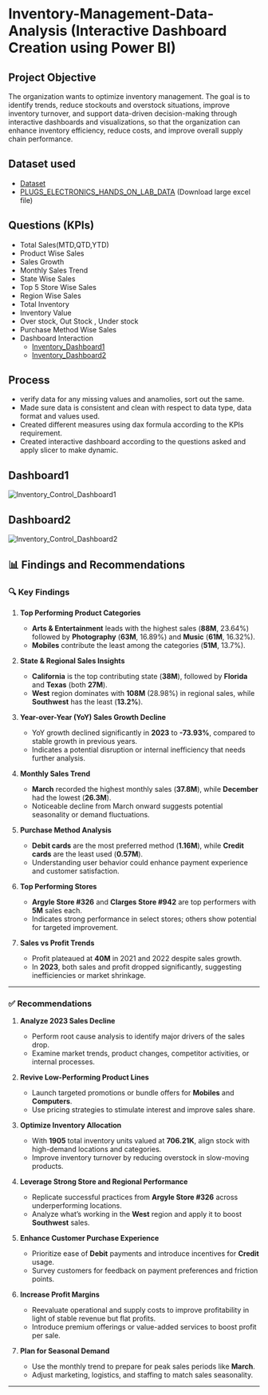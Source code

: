 # Inventory-Management-Data-Analysis (Interactive Dashboard Creation using Power BI)
## Project Objective
The organization wants to optimize inventory management. The goal is to identify trends, reduce stockouts and overstock situations, improve inventory turnover, and support data-driven decision-making through interactive dashboards and visualizations, so that the organization can enhance inventory efficiency, reduce costs, and improve overall supply chain performance.
## Dataset used
- <a href = "https://github.com/Amita-Monal/Inventory_Management_Supply_Chain/tree/main/Invent_Management_Data"> Dataset</a>
- <a href = "https://github.com/Amita-Monal/Inventory_Management_Supply_Chain/releases/tag/v1.0.0"> PLUGS_ELECTRONICS_HANDS_ON_LAB_DATA</a> (Download large excel file)

## Questions (KPIs)
- Total Sales(MTD,QTD,YTD)
- Product Wise Sales
- Sales Growth 
- Monthly Sales Trend
- State Wise Sales
- Top 5 Store Wise Sales
- Region Wise Sales 
- Total Inventory 
- Inventory Value
- Over stock, Out Stock , Under stock
- Purchase Method Wise Sales
- Dashboard Interaction
  - <a href = "https://github.com/Amita-Monal/Inventory_Management_Supply_Chain/blob/main/Inventory_Control_Dashboard1.png"> Inventory_Dashboard1</a>
  - <a href = "https://github.com/Amita-Monal/Inventory_Management_Supply_Chain/blob/main/Inventory_Control_Dashboard2.png"> Inventory_Dashboard2</a>
## Process
- verify data for any missing values and anamolies, sort out the same.
- Made sure data is consistent and clean with respect to data type, data format and values used.
- Created different measures using dax formula according to the KPIs requirement.
- Created interactive dashboard according to the questions asked and apply slicer to make dynamic.
## Dashboard1
![Inventory_Control_Dashboard1](https://github.com/user-attachments/assets/852ef9e2-1127-4b6f-bfc5-e3d5ccc49e0b)
## Dashboard2
![Inventory_Control_Dashboard2](https://github.com/user-attachments/assets/b564f784-b547-4c3b-9950-b09fe4ac0864)

## 📊 Findings and Recommendations

### 🔍 Key Findings

1. **Top Performing Product Categories**  
   - **Arts & Entertainment** leads with the highest sales (**88M**, 23.64%) followed by **Photography** (**63M**, 16.89%) and **Music** (**61M**, 16.32%).
   - **Mobiles** contribute the least among the categories (**51M**, 13.7%).

2. **State & Regional Sales Insights**  
   - **California** is the top contributing state (**38M**), followed by **Florida** and **Texas** (both **27M**).
   - **West** region dominates with **108M** (28.98%) in regional sales, while **Southwest** has the least (**13.2%**).

3. **Year-over-Year (YoY) Sales Growth Decline**  
   - YoY growth declined significantly in **2023** to **-73.93%**, compared to stable growth in previous years.
   - Indicates a potential disruption or internal inefficiency that needs further analysis.

4. **Monthly Sales Trend**  
   - **March** recorded the highest monthly sales (**37.8M**), while **December** had the lowest (**26.3M**).
   - Noticeable decline from March onward suggests potential seasonality or demand fluctuations.

5. **Purchase Method Analysis**  
   - **Debit cards** are the most preferred method (**1.16M**), while **Credit cards** are the least used (**0.57M**).
   - Understanding user behavior could enhance payment experience and customer satisfaction.

6. **Top Performing Stores**  
   - **Argyle Store #326** and **Clarges Store #942** are top performers with **5M** sales each.
   - Indicates strong performance in select stores; others show potential for targeted improvement.

7. **Sales vs Profit Trends**  
   - Profit plateaued at **40M** in 2021 and 2022 despite sales growth.
   - In **2023**, both sales and profit dropped significantly, suggesting inefficiencies or market shrinkage.

---

### ✅ Recommendations

1. **Analyze 2023 Sales Decline**
   - Perform root cause analysis to identify major drivers of the sales drop.
   - Examine market trends, product changes, competitor activities, or internal processes.

2. **Revive Low-Performing Product Lines**
   - Launch targeted promotions or bundle offers for **Mobiles** and **Computers**.
   - Use pricing strategies to stimulate interest and improve sales share.

3. **Optimize Inventory Allocation**
   - With **1905** total inventory units valued at **706.21K**, align stock with high-demand locations and categories.
   - Improve inventory turnover by reducing overstock in slow-moving products.

4. **Leverage Strong Store and Regional Performance**
   - Replicate successful practices from **Argyle Store #326** across underperforming locations.
   - Analyze what’s working in the **West** region and apply it to boost **Southwest** sales.

5. **Enhance Customer Purchase Experience**
   - Prioritize ease of **Debit** payments and introduce incentives for **Credit** usage.
   - Survey customers for feedback on payment preferences and friction points.

6. **Increase Profit Margins**
   - Reevaluate operational and supply costs to improve profitability in light of stable revenue but flat profits.
   - Introduce premium offerings or value-added services to boost profit per sale.

7. **Plan for Seasonal Demand**
   - Use the monthly trend to prepare for peak sales periods like **March**.
   - Adjust marketing, logistics, and staffing to match sales seasonality.

---





